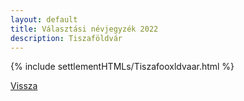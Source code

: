 ```yaml
---
layout: default
title: Választási névjegyzék 2022
description: Tiszaföldvár
---
```


{% include settlementHTMLs/Tiszafooxldvaar.html %}

[Vissza](./)